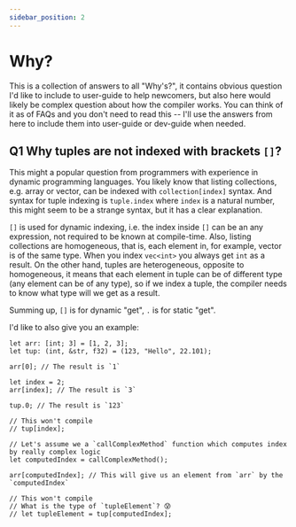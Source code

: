 ```yaml
---
sidebar_position: 2
---
```


# Why?

This is a collection of answers to all "Why's?", it contains obvious question I'd like to include to user-guide to help newcomers, but also here would likely be complex question about how the compiler works.
You can think of it as of FAQs and you don't need to read this -- I'll use the answers from here to include them into user-guide or dev-guide when needed.

## Q1 Why tuples are not indexed with brackets `[]`?

This might a popular question from programmers with experience in dynamic programming languages.
You likely know that listing collections, e.g. array or vector, can be indexed with `collection[index]` syntax.
And syntax for tuple indexing is `tuple.index` where `index` is a natural number, this might seem to be a strange syntax, but it has a clear explanation.

`[]` is used for dynamic indexing, i.e. the index inside `[]` can be an any expression, not required to be known at compile-time. Also, listing collections are homogeneous, that is, each element in, for example, vector is of the same type. When you index `vec<int>` you always get `int` as a result.
On the other hand, tuples are heterogeneous, opposite to homogeneous, it means that each element in tuple can be of different type (any element can be of any type), so if we index a tuple, the compiler needs to know what type will we get as a result.

Summing up, `[]` is for dynamic "get", `.` is for static "get".

I'd like to also give you an example:
```jc
let arr: [int; 3] = [1, 2, 3];
let tup: (int, &str, f32) = (123, "Hello", 22.101);

arr[0]; // The result is `1`

let index = 2;
arr[index]; // The result is `3`

tup.0; // The result is `123`

// This won't compile
// tup[index];

// Let's assume we a `callComplexMethod` function which computes index by really complex logic
let computedIndex = callComplexMethod();

arr[computedIndex]; // This will give us an element from `arr` by the `computedIndex`

// This won't compile
// What is the type of `tupleElement`? 😰
// let tupleElement = tup[computedIndex]; 

```
